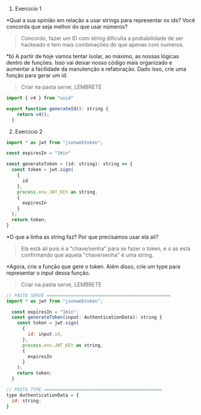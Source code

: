 1. Exercicio 1

*Qual a sua opinião em relação a usar strings para representar os ids? Você concorda que seja melhor do que usar números?
> Concordo, fazer um ID com string dificulta a probabilidade de ser hackeado e tem mais combinações do que apenas com numeros.

*b) A partir de hoje vamos tentar isolar, ao máximo, as nossas lógicas dentro de funções. Isso vai deixar nosso código mais organizado e aumentar a facilidade da manutenção e refatoração. Dado isso, crie uma função para gerar um id. 
> Criar na pasta serve, LEMBRETE
~~~javascript
import { v4 } from "uuid"

export function generateId(): string {
    return v4();
  }

~~~





2. Exercicio 2

~~~javascript
import * as jwt from "jsonwebtoken";

const expiresIn = "1min"

const generateToken = (id: string): string => {
  const token = jwt.sign(
    {
      id
    },
    process.env.JWT_KEY as string,
    {
      expiresIn
    }
  );
  return token;
}
~~~

*O que a linha as string faz? Por que precisamos usar ela ali?
> Ela está ali pois é a "chave/senha" para se fazer o token, e o as está confirmando que aquela "chave/senha" é uma string.

*Agora, crie a função que gere o token. Além disso, crie um type  para representar o input dessa função.
> Criar na pasta serve, LEMBRETE

~~~javascript
// PASTA SERVE ==============================================
import * as jwt from "jsonwebtoken";

  const expiresIn = "1min";
  const generateToken(input: AuthenticationData): string {
    const token = jwt.sign(
      {
        id: input.id,
      },
      process.env.JWT_KEY as string,
      {
        expiresIn
      }
    );
    return token;
  }

// PASTA TYPE ============================================
type AuthenticationData = {
  id: string;
}
~~~


